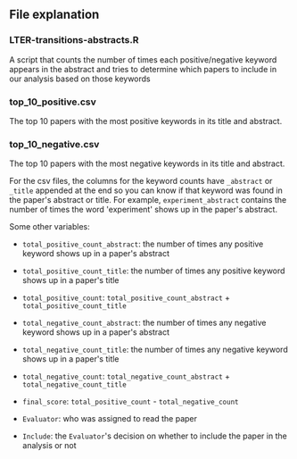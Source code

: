 ## File explanation

### LTER-transitions-abstracts.R
A script that counts the number of times each positive/negative keyword appears in the abstract and tries to determine which papers to include in our analysis based on those keywords

### top_10_positive.csv
The top 10 papers with the most positive keywords in its title and abstract.

### top_10_negative.csv
The top 10 papers with the most negative keywords in its title and abstract.

For the csv files, the columns for the keyword counts have `_abstract` or `_title` appended at the end so you can know if that keyword was found in the paper's abstract or title. For example, `experiment_abstract` contains the number of times the word 'experiment' shows up in the paper's abstract.

Some other variables:

- `total_positive_count_abstract`: the number of times any positive keyword shows up in a paper's abstract

- `total_positive_count_title`: the number of times any positive keyword shows up in a paper's title

- `total_positive_count`: `total_positive_count_abstract` + `total_positive_count_title`

- `total_negative_count_abstract`: the number of times any negative keyword shows up in a paper's abstract

- `total_negative_count_title`: the number of times any negative keyword shows up in a paper's title

- `total_negative_count`: `total_negative_count_abstract` + `total_negative_count_title`

- `final_score`: `total_positive_count` - `total_negative_count`

- `Evaluator`: who was assigned to read the paper 

- `Include`: the `Evaluator`'s decision on whether to include the paper in the analysis or not


